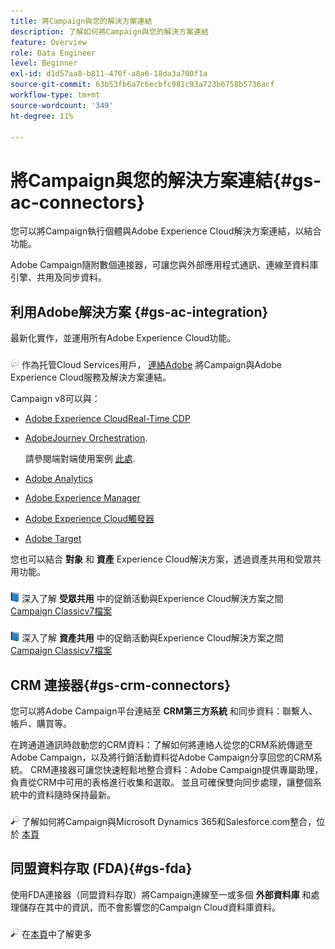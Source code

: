 ```yaml
---
title: 將Campaign與您的解決方案連結
description: 了解如何將Campaign與您的解決方案連結
feature: Overview
role: Data Engineer
level: Beginner
exl-id: d1d57aa8-b811-470f-a8a6-18da3a700f1a
source-git-commit: 63b53fb6a7c6ecbfc981c93a723b6758b5736acf
workflow-type: tm+mt
source-wordcount: '349'
ht-degree: 11%

---
```


# 將Campaign與您的解決方案連結{#gs-ac-connectors}

您可以將Campaign執行個體與Adobe Experience Cloud解決方案連結，以結合功能。

Adobe Campaign隨附數個連接器，可讓您與外部應用程式通訊、連線至資料庫引擎、共用及同步資料。

## 利用Adobe解決方案 {#gs-ac-integration}

最新化實作，並運用所有Adobe Experience Cloud功能。

![](../assets/do-not-localize/speech.png)  作為托管Cloud Services用戶， [連絡Adobe](../start/campaign-faq.md#support) 將Campaign與Adobe Experience Cloud服務及解決方案連結。

Campaign v8可以與：


* [Adobe Experience CloudReal-Time CDP](../connect/ac-rtcdp.md)
* [AdobeJourney Orchestration](https://experienceleague.adobe.com/docs/journeys/using/action-journeys/acc-action.html?lang=en).

   請參閱端對端使用案例 [此處](https://experienceleague.adobe.com/docs/journeys/using/use-cases-journeys/campaign-classic-use-case.html?lang=zh-Hant).

* [Adobe Analytics](../connect/ac-aa.md)
* [Adobe Experience Manager](../connect/ac-aem.md)
* [Adobe Experience Cloud觸發器](../connect/ac-triggers.md)
* [Adobe Target](../connect/ac-at.md)

您也可以結合 **對象** 和 **資產** Experience Cloud解決方案，透過資產共用和受眾共用功能。

![](../assets/do-not-localize/book.png) 深入了解 **受眾共用** 中的促銷活動與Experience Cloud解決方案之間 [Campaign Classicv7檔案](https://experienceleague.adobe.com/docs/campaign-classic/using/integrating-with-adobe-experience-cloud/audience-sharing/sharing-audiences-with-adobe-experience-cloud.html?lang=en#integrating-with-adobe-experience-cloud)

![](../assets/do-not-localize/book.png) 深入了解 **資產共用** 中的促銷活動與Experience Cloud解決方案之間 [Campaign Classicv7檔案](https://experienceleague.adobe.com/docs/campaign-classic/using/integrating-with-adobe-experience-cloud/asset-sharing/sharing-assets-with-adobe-experience-cloud.html?lang=en#integrating-with-adobe-experience-cloud)

## CRM 連接器{#gs-crm-connectors}

您可以將Adobe Campaign平台連結至 **CRM第三方系統** 和同步資料：聯繫人、帳戶、購買等。

在跨通道通訊時啟動您的CRM資料：了解如何將連絡人從您的CRM系統傳遞至Adobe Campaign，以及將行銷活動資料從Adobe Campaign分享回您的CRM系統。
CRM連接器可讓您快速輕鬆地整合資料：Adobe Campaign提供專屬助理，負責從CRM中可用的表格進行收集和選取。 並且可確保雙向同步處理，讓整個系統中的資料隨時保持最新。

![](../assets/do-not-localize/glass.png) 了解如何將Campaign與Microsoft Dynamics 365和Salesforce.com整合，位於 [本頁](crm.md)

## 同盟資料存取 (FDA){#gs-fda}

使用FDA連接器（同盟資料存取）將Campaign連線至一或多個 **外部資料庫** 和處理儲存在其中的資訊，而不會影響您的Campaign Cloud資料庫資料。

![](../assets/do-not-localize/glass.png) 在[本頁](fda.md)中了解更多


<!-- 
 ## Integrate with social media

Use the **Managing social networks (Social Marketing)** option to interact with customers and prospects via Twitter.

* Send messages - Use Adobe Campaign Social Marketing to send messages on Twitter. Adobe Campaign lets you post messages directly to your twitter account. You can also send direct messages to all your followers.

* Collect new contacts - Adobe Campaign Social Marketing also makes it easy to acquire new contacts via Facebook: contact users and ask them if they want to share their profile information. If they accept, Adobe Campaign automatically recovers the data, which enables you to carry out targeting campaigns and, when possible, to implement cross-channel strategies.

![](../assets/do-not-localize/glass.png) Learn how to set up and use Campaign Social Marketing in [this section](../connect/ac-tw.md) -->